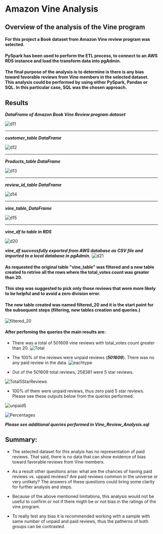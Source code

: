 # Amazon Vine Analysis

## Overview of the analysis of the Vine program
#### For this project a Book dataset from Amazon Vine review program was selected. 
#### PySpark has been used to perform the ETL process, to connect to an AWS RDS instance and load the transform data into pgAdmin. 
#### The final purpose of the analysis is to determine is there is any bias toward favorable reviews from Vine members in the selected dataset.  This analysis could be performed by using either PySpark, Pandas or SQL. In this particular case, SQL was the chosen approach. 

## Results

***DataFrame of Amazon Book Vine Review program dataset***

![d11](https://github.com/Connectime4ever/Amazon_Vine_Analysis/blob/main/d11.png)

---
***customer_table DataFrame***

![d12](https://github.com/Connectime4ever/Amazon_Vine_Analysis/blob/main/d12.png)

---
***Products_table DataFrame*** 

![d13](https://github.com/Connectime4ever/Amazon_Vine_Analysis/blob/main/d13.png)

---

***review_id_table DataFrame***

![d14](https://github.com/Connectime4ever/Amazon_Vine_Analysis/blob/main/d14.png)

---

***vine_table_DataFrame***

![d15](https://github.com/Connectime4ever/Amazon_Vine_Analysis/blob/main/d15.png)

---

***vine_df to table in RDS***

![d20](https://github.com/Connectime4ever/Amazon_Vine_Analysis/blob/main/d20.png)


***vine_df successfully exported from AWS database as CSV file and imported to a local database in pgAdmin.***
![d21](https://github.com/Connectime4ever/Amazon_Vine_Analysis/blob/main/d21.png)

#### As requested the original table "vine_table" was filtered and a new table created to retrive all the rows where the total_votes count was greater than 20.  
#### This step was suggested to pick only those reviews that were more likely to be helpful and to avoid a zero division error. 
#### The new table created was named filtered_20 and it is the start point for the subsequent steps (filtering, new tables creation and queries.)  
![filtered_20](https://github.com/Connectime4ever/Amazon_Vine_Analysis/blob/main/filtered_20.png)


#### After perfoming the queries the main results are:

 + There was a total of 501609 vine reviews with total_votes count greater than 20. 
![Total](https://github.com/Connectime4ever/Amazon_Vine_Analysis/blob/main/Total.png)

+ The 100% of the reviews were unpaid reviews (***501609***). There was no any paid review in the data. 
![eachtype](https://github.com/Connectime4ever/Amazon_Vine_Analysis/blob/main/eachtype.png)

+ Out of the 501609 total reviews, 258381 were 5 star reviews.

![Total5StarReviews](https://github.com/Connectime4ever/Amazon_Vine_Analysis/blob/main/Total5StarReviews.png)

+ 100% of them were unpaid reviews, thus zero paid 5 star reviews. Please see these outputs below from the queries performed. 

![unpaid5](https://github.com/Connectime4ever/Amazon_Vine_Analysis/blob/main/unpaid5.png)

![Percentages](https://github.com/Connectime4ever/Amazon_Vine_Analysis/blob/main/Percentages.png)

***Please see additional queries performed in Vine_Review_Analysis.sql***


## Summary:

 + The selected dataset for this analyis has no representation of paid reviews. That said, there is no data that can show evidence of bias toward favorable reviews from Vine members.  

+ As a result other questions arise: what are the chances of having paid reviews vs. uppaid reviews? Are paid reviews common in the universe or very unlikely? The answers of these questions could bring some clarity for further analysis and steps. 

+ Because of the above mentioned limitations, this analysis would not be useful to confirm or not if there migth be or not bias in the ratings of the vine program.  

+ To really test any bias it is recommended working with a sample with same number of unpaid and paid reviews, thus the patherns of both groups can be contrasted.


